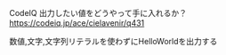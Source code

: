 CodeIQ 出力したい値をどうやって手に入れるか？
https://codeiq.jp/ace/cielavenir/q431

数値,文字,文字列リテラルを使わずにHelloWorldを出力する
